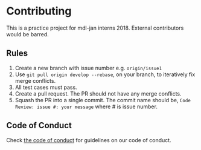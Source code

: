 # Contributing

This is a practice project for mdl-jan interns 2018. External contributors would be barred.

## Rules

1. Create a new branch with issue number e.g. `origin/issue1`
2. Use `git pull origin develop --rebase`, on your branch, to iteratively fix merge conflicts.
3. All test cases must pass.
4. Create a pull request. The PR should not have any merge conflicts.
5. Squash the PR into a single commit. The commit name should be, `Code Review: issue #: your message` where # is issue number.

## Code of Conduct

Check [the code of conduct](code-of-conduct.md) for guidelines on our code of conduct.
